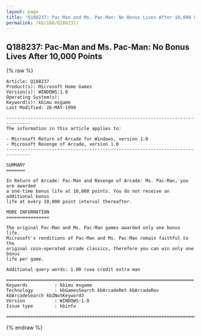 ```yaml
---
layout: page
title: "Q188237: Pac-Man and Ms. Pac-Man: No Bonus Lives After 10,000 Points"
permalink: /kb/188/Q188237/
---
```


## Q188237: Pac-Man and Ms. Pac-Man: No Bonus Lives After 10,000 Points

{% raw %}

	Article: Q188237
	Product(s): Microsoft Home Games
	Version(s): WINDOWS:1.0
	Operating System(s): 
	Keyword(s): kbimu msgame
	Last Modified: 26-MAY-1999
	
	-------------------------------------------------------------------------------
	The information in this article applies to:
	
	- Microsoft Return of Arcade for Windows, version 1.0 
	- Microsoft Revenge of Arcade, version 1.0 
	-------------------------------------------------------------------------------
	
	SUMMARY
	=======
	
	In Return of Arcade: Pac-Man and Revenge of Arcade: Ms. Pac-Man, you are awarded
	a one-time bonus life at 10,000 points. You do not receive an additional bonus
	life at every 10,000 point interval thereafter.
	
	MORE INFORMATION
	================
	
	The original Pac-Man and Ms. Pac-Man games awarded only one bonus life.
	Microsoft's renditions of Pac-Man and Ms. Pac-Man remain faithful to the
	original coin-operated arcade classics, therefore you can win only one bonus
	life per game.
	
	Additional query words: 1.00 rvoa credit extra man
	
	======================================================================
	Keywords          : kbimu msgame 
	Technology        : kbGamesSearch kbArcadeRet kbArcadeRev kbArcadeSearch kbZNotKeyword3
	Version           : WINDOWS:1.0
	Issue type        : kbinfo
	
	=============================================================================
	

{% endraw %}
